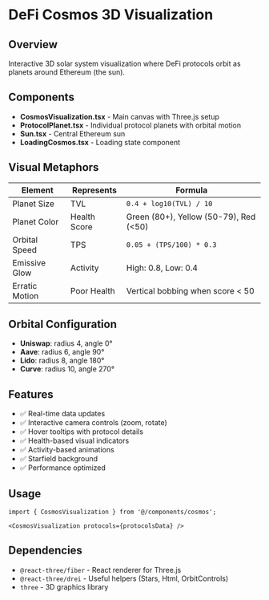 # DeFi Cosmos 3D Visualization

## Overview
Interactive 3D solar system visualization where DeFi protocols orbit as planets around Ethereum (the sun).

## Components

- **CosmosVisualization.tsx** - Main canvas with Three.js setup
- **ProtocolPlanet.tsx** - Individual protocol planets with orbital motion
- **Sun.tsx** - Central Ethereum sun
- **LoadingCosmos.tsx** - Loading state component

## Visual Metaphors

| Element | Represents | Formula |
|---------|-----------|---------|
| Planet Size | TVL | `0.4 + log10(TVL) / 10` |
| Planet Color | Health Score | Green (80+), Yellow (50-79), Red (<50) |
| Orbital Speed | TPS | `0.05 + (TPS/100) * 0.3` |
| Emissive Glow | Activity | High: 0.8, Low: 0.4 |
| Erratic Motion | Poor Health | Vertical bobbing when score < 50 |

## Orbital Configuration

- **Uniswap**: radius 4, angle 0°
- **Aave**: radius 6, angle 90°
- **Lido**: radius 8, angle 180°
- **Curve**: radius 10, angle 270°

## Features

- ✅ Real-time data updates
- ✅ Interactive camera controls (zoom, rotate)
- ✅ Hover tooltips with protocol details
- ✅ Health-based visual indicators
- ✅ Activity-based animations
- ✅ Starfield background
- ✅ Performance optimized

## Usage

```tsx
import { CosmosVisualization } from '@/components/cosmos';

<CosmosVisualization protocols={protocolsData} />
```

## Dependencies

- `@react-three/fiber` - React renderer for Three.js
- `@react-three/drei` - Useful helpers (Stars, Html, OrbitControls)
- `three` - 3D graphics library
